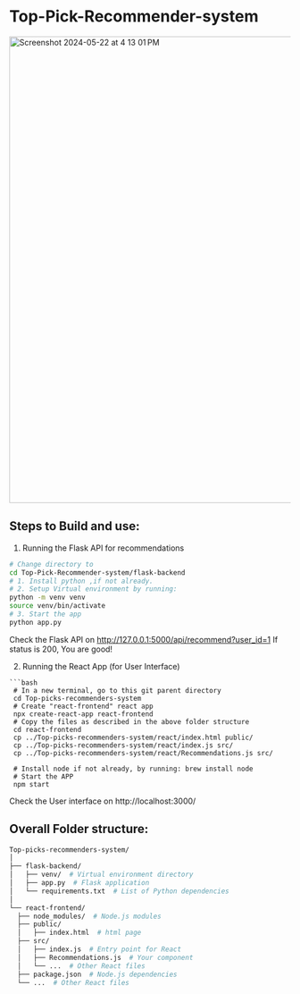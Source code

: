 # Top-Pick-Recommender-system

<img width="835" alt="Screenshot 2024-05-22 at 4 13 01 PM" src="https://github.com/manojbusam/Top-Pick-Recommender-system/assets/44409170/fe112906-3444-4b67-9b1d-8e1dd6d835e0">

## Steps to Build and use:

1. Running the Flask API for recommendations
  ```bash flask-backend
  # Change directory to 
  cd Top-Pick-Recommender-system/flask-backend
  # 1. Install python ,if not already.
  # 2. Setup Virtual environment by running:
  python -m venv venv
  source venv/bin/activate
  # 3. Start the app
  python app.py
  ```
  Check the Flask API on http://127.0.0.1:5000/api/recommend?user_id=1
  If status is 200, You are good!
  
2. Running the React App (for User Interface)

  ```
  ```bash
   # In a new terminal, go to this git parent directory
   cd Top-picks-recommenders-system
   # Create "react-frontend" react app
   npx create-react-app react-frontend
   # Copy the files as described in the above folder structure
   cd react-frontend
   cp ../Top-picks-recommenders-system/react/index.html public/
   cp ../Top-picks-recommenders-system/react/index.js src/
   cp ../Top-picks-recommenders-system/react/Recommendations.js src/

   # Install node if not already, by running: brew install node
   # Start the APP
   npm start
  ```
  Check the User interface on http://localhost:3000/

  
## Overall Folder structure:
  ```bash
Top-picks-recommenders-system/
│
├── flask-backend/
│   ├── venv/  # Virtual environment directory
│   ├── app.py  # Flask application
│   └── requirements.txt  # List of Python dependencies
│
└── react-frontend/
    ├── node_modules/  # Node.js modules
    ├── public/
    │   ├── index.html  # html page
    ├── src/
    │   ├── index.js  # Entry point for React
    │   ├── Recommendations.js  # Your component
    │   └── ...  # Other React files
    ├── package.json  # Node.js dependencies
    └── ...  # Other React files

